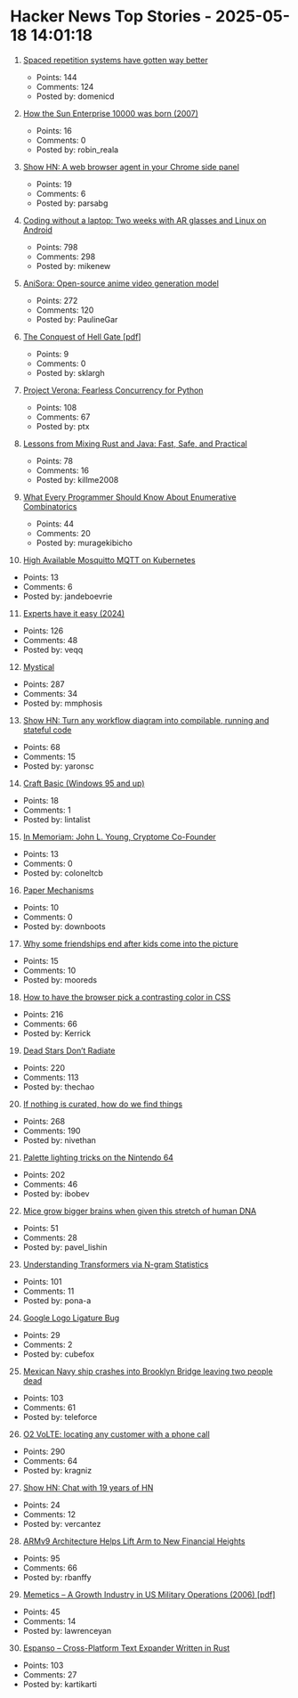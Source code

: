 # Hacker News Top Stories - 2025-05-18 14:01:18

1. [Spaced repetition systems have gotten way better](https://domenic.me/fsrs/)
   - Points: 144
   - Comments: 124
   - Posted by: domenicd

2. [How the Sun Enterprise 10000 was born (2007)](https://www.filibeto.org/aduritz/truetrue/e10000/how-e10k-wasborn.html)
   - Points: 16
   - Comments: 0
   - Posted by: robin_reala

3. [Show HN: A web browser agent in your Chrome side panel](https://github.com/parsaghaffari/browserbee)
   - Points: 19
   - Comments: 6
   - Posted by: parsabg

4. [Coding without a laptop: Two weeks with AR glasses and Linux on Android](https://holdtherobot.com/blog/2025/05/11/linux-on-android-with-ar-glasses/)
   - Points: 798
   - Comments: 298
   - Posted by: mikenew

5. [AniSora: Open-source anime video generation model](https://komiko.app/video/AniSora)
   - Points: 272
   - Comments: 120
   - Posted by: PaulineGar

6. [The Conquest of Hell Gate [pdf]](https://www.nan.usace.army.mil/portals/37/docs/history/hellgate.pdf)
   - Points: 9
   - Comments: 0
   - Posted by: sklargh

7. [Project Verona: Fearless Concurrency for Python](https://microsoft.github.io/verona/pyrona.html)
   - Points: 108
   - Comments: 67
   - Posted by: ptx

8. [Lessons from Mixing Rust and Java: Fast, Safe, and Practical](https://medium.com/@greptime/how-to-supercharge-your-java-project-with-rust-a-practical-guide-to-jni-integration-with-a-86f60e9708b8)
   - Points: 78
   - Comments: 16
   - Posted by: killme2008

9. [What Every Programmer Should Know About Enumerative Combinatorics](https://leetarxiv.substack.com/p/counting-integer-compositions)
   - Points: 44
   - Comments: 20
   - Posted by: muragekibicho

10. [High Available Mosquitto MQTT on Kubernetes](https://raymii.org/s/tutorials/High_Available_Mosquitto_MQTT_Broker_on_Kubernetes.html)
   - Points: 13
   - Comments: 6
   - Posted by: jandeboevrie

11. [Experts have it easy (2024)](https://boydkane.com/essays/experts)
   - Points: 126
   - Comments: 48
   - Posted by: veqq

12. [Mystical](https://suberic.net/~dmm/projects/mystical/README.html)
   - Points: 287
   - Comments: 34
   - Posted by: mmphosis

13. [Show HN: Turn any workflow diagram into compilable, running and stateful code](https://workflows.diagrid.io/)
   - Points: 68
   - Comments: 15
   - Posted by: yaronsc

14. [Craft Basic (Windows 95 and up)](https://www.lucidapogee.com/?page=craftbasic)
   - Points: 18
   - Comments: 1
   - Posted by: lintalist

15. [In Memoriam: John L. Young, Cryptome Co-Founder](https://www.eff.org/deeplinks/2025/05/memoriam-john-l-young-cryptome-co-founder)
   - Points: 13
   - Comments: 0
   - Posted by: coloneltcb

16. [Paper Mechanisms](https://cutfoldtemplates.com)
   - Points: 10
   - Comments: 0
   - Posted by: downboots

17. [Why some friendships end after kids come into the picture](https://text.npr.org/nx-s1-5371490)
   - Points: 15
   - Comments: 10
   - Posted by: mooreds

18. [How to have the browser pick a contrasting color in CSS](https://webkit.org/blog/16929/contrast-color/)
   - Points: 216
   - Comments: 66
   - Posted by: Kerrick

19. [Dead Stars Don’t Radiate](https://johncarlosbaez.wordpress.com/2025/05/17/dead-stars-dont-radiate-and-shrink/)
   - Points: 220
   - Comments: 113
   - Posted by: thechao

20. [If nothing is curated, how do we find things](https://tadaima.bearblog.dev/if-nothing-is-curated-how-do-we-find-things/)
   - Points: 268
   - Comments: 190
   - Posted by: nivethan

21. [Palette lighting tricks on the Nintendo 64](https://30fps.net/pages/palette-lighting-tricks-n64/)
   - Points: 202
   - Comments: 46
   - Posted by: ibobev

22. [Mice grow bigger brains when given this stretch of human DNA](https://www.nature.com/articles/d41586-025-01515-z)
   - Points: 51
   - Comments: 28
   - Posted by: pavel_lishin

23. [Understanding Transformers via N-gram Statistics](https://arxiv.org/abs/2407.12034)
   - Points: 101
   - Comments: 11
   - Posted by: pona-a

24. [Google Logo Ligature Bug](https://www.jefftk.com/p/google-logo-ligature-bug)
   - Points: 29
   - Comments: 2
   - Posted by: cubefox

25. [Mexican Navy ship crashes into Brooklyn Bridge leaving two people dead](https://www.theguardian.com/us-news/2025/may/18/mexican-navy-ship-hits-brooklyn-bridge-during-promotional-tour)
   - Points: 103
   - Comments: 61
   - Posted by: teleforce

26. [O2 VoLTE: locating any customer with a phone call](https://mastdatabase.co.uk/blog/2025/05/o2-expose-customer-location-call-4g/)
   - Points: 290
   - Comments: 64
   - Posted by: kragniz

27. [Show HN: Chat with 19 years of HN](https://app.camelai.com/log-in?next=/hn/)
   - Points: 24
   - Comments: 12
   - Posted by: vercantez

28. [ARMv9 Architecture Helps Lift Arm to New Financial Heights](https://www.nextplatform.com/2025/05/12/armv9-architecture-helps-lift-arm-to-new-financial-heights/)
   - Points: 95
   - Comments: 66
   - Posted by: rbanffy

29. [Memetics – A Growth Industry in US Military Operations (2006) [pdf]](https://apps.dtic.mil/sti/pdfs/ADA507172.pdf)
   - Points: 45
   - Comments: 14
   - Posted by: lawrenceyan

30. [Espanso – Cross-Platform Text Expander Written in Rust](https://github.com/espanso/espanso)
   - Points: 103
   - Comments: 27
   - Posted by: kartikarti

